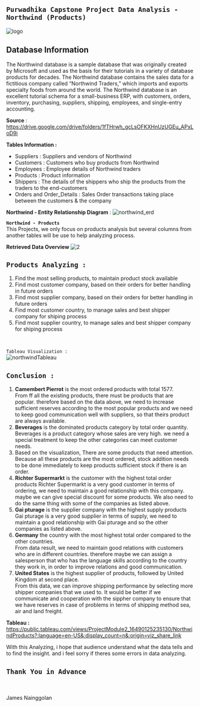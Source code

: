   ## **`Purwadhika Capstone Project Data Analysis - Northwind (Products)`**

![logo](https://user-images.githubusercontent.com/94034809/161473874-c3687611-7e39-4b47-bcd8-fde68d98ee73.png)
## **Database Information**<br>
The Northwind database is a sample database that was originally created by Microsoft and used as the basis for their tutorials in a variety of database products for decades. The Northwind database contains the sales data for a fictitious company called “Northwind Traders,” which imports and exports specialty foods from around the world. The Northwind database is an excellent tutorial schema for a small-business ERP, with customers, orders, inventory, purchasing, suppliers, shipping, employees, and single-entry accounting.

**Source** : https://drive.google.com/drive/folders/1fTHrwh_gcLsOFKXHnUzUGEu_APxLoD9i

**Tables Information :**
- Suppliers : Suppliers and vendors of Northwind
- Customers : Customers who buy products from Northwind
- Employees : Employee details of Northwind traders
- Products : Product information
- Shippers : The details of the shippers who ship the products from the traders to the end-customers
- Orders and Order_Details : Sales Order transactions taking place between the customers & the company

**Northwind - Entity Relationship Diagram** :
![northwind_erd](https://user-images.githubusercontent.com/94034809/161475344-b6302245-1eb5-43d9-85dd-b50e0cb9c04d.png)

**`Northwind - Products`**<br>
This Projects, we only focus on products analysis but several columns from another tables will be use to help analyzing process.

**Retrieved Data Overview**
![2](https://user-images.githubusercontent.com/94034809/161476025-9f995dce-e5d6-43fa-a276-add864cbee40.png)


## **`Products Analyzing :`**
1. Find the most selling products, to maintain product stock available
1. Find most customer company, based on their orders for better handling in future orders
1. Find most supplier company, based on their orders for better handling in future orders
1. Find most customer country, to manage sales and best shipper company for shiping process 
1. Find most supplier country, to manage sales and best shipper company for shiping process
<br>

`Tableau Visualization :`<br>
![northwindTableau](https://user-images.githubusercontent.com/94034809/161478417-9e7991e6-5b0f-42e6-ad21-634c824af85e.png)

## **`Conclusion :`**
1. **Camembert Pierrot** is the most ordered products with total 1577.<br>
From ff all the existing products, there must be products that are popular. therefore based on the data above, we need to increase sufficient reserves according to the most popular products and we need to keep good communication well with suppliers, so that theirs product are always available.
1. **Beverages** is the dominated products category by total order quantity.
Beverages is a product category whose sales are very high. we need a special treatment to keep the other categories can meet customer needs.
1. Based on the visualization, There are some products that need attention. Because all these products are the most ordered, stock addition needs to be done immediately to keep products sufficient stock if there is an order.
1. **Richter Supermarkt** is the customer with the highest total order products
Richter Supermarkt is a very good customer in terms of ordering, we need to maintain a good relationship with this company. maybe we can give special discount for some products. We also need to do the same thing with some of the companies as listed above.
1. **Gai pturage** is the supplier company with the highest supply products
Gai pturage is a very good supplier in terms of supply, we need to maintain a good relationship with Gai pturage and so the other companies as listed above.
1. **Germany** the country with the most highest total order compared to the other countries.<br>
From data result, we need to maintain good relations with customers who are in different countries. therefore maybe we can assign a salesperson that who has the language skills according to the country they work in, in order to improve relations and good communication.
1. **United States** is the highest supplier of products, followed by United Kingdom at second place.<br>
From this data, we can improve shipping performance by selecting more shipper companies that we used to. It would be better if we communicate and cooperation with the sippher company to ensure that we have reserves in case of problems in terms of shipping method sea, air and land freight.

**Tableau :**<br>
https://public.tableau.com/views/ProjectModule2_16490125235130/NorthwindProducts?:language=en-US&:display_count=n&:origin=viz_share_link

With this Analyzing, i hope that audience understand what the data tells and to find the insight. and i feel sorry if theres some errors in data analyzing.<br>
## **`Thank You in Advance`**
<br>
<br>
James Nainggolan
